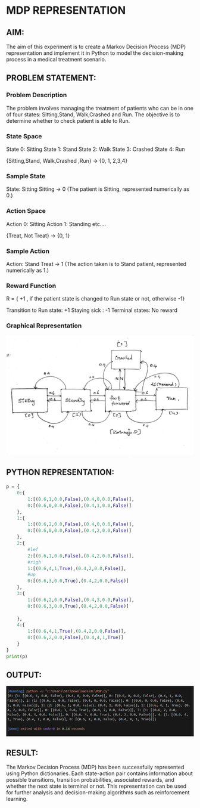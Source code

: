 # MDP REPRESENTATION

## AIM:
The aim of this experiment is to create a Markov Decision Process (MDP) representation and implement it in Python to model the decision-making process in a medical treatment scenario.
## PROBLEM STATEMENT:

### Problem Description
The problem involves managing the treatment of patients who can be in one of four states: Sitting,Stand, Walk,Crashed and Run. The objective is to determine whether to check patient is able to Run.

### State Space
State 0: Sitting
State 1: Stand
State 2: Walk
State 3: Crashed
State 4: Run

{Sitting,Stand, Walk,Crashed ,Run} -> {0, 1, 2,3,4}


### Sample State
State: Sitting
Sitting -> 0
(The patient is Sitting, represented numerically as 0.)
### Action Space
Action 0: Sitting
Action 1: Standing etc....

{Treat, Not Treat} -> {0, 1}


### Sample Action
Action: Stand
Treat -> 1
(The action taken is to Stand patient, represented numerically as 1.)

### Reward Function
R = { +1 , if the patient state is changed to Run state or not, otherwise -1}

Transition to Run state: +1
Staying sick : -1
Terminal states: No reward
### Graphical Representation
![output](./GRAPH/GRAPH_REPRESENTATION.jpg)

## PYTHON REPRESENTATION:
```python
p = {
    0:{
        1:[(0.6,1,0.0,False),(0.4,0,0.0,False)],
        0:[(0.6,0,0.0,False),(0.4,1,0.0,False)]
    },
    1:{
        1:[(0.6,2,0.0,False),(0.4,0,0.0,False)],
        0:[(0.6,0,0.0,False),(0.4,2,0.0,False)]
    },
    2:{
        #lef
        2:[(0.6,1,0.0,False),(0.4,2,0.0,False)],
        #righ
        1:[(0.6,4,1,True),(0.4,2,0.0,False)],
        #up
        0:[(0.6,3,0.0,True),(0.4,2,0.0,False)]
    },
    3:{
        1:[(0.6,2,0.0,False),(0.4,3,0.0,False)],
        0:[(0.6,3,0.0,True),(0.4,2,0.0,False)]
        
    },
    4:{
        1:[(0.6,4,1,True),(0.4,2,0.0,False)],
        0:[(0.6,2,0.0,False),(0.4,4,1,True)]
    }
}
print(p)

```

## OUTPUT:
![output](./OUTPUT/Output.png)

## RESULT:
The Markov Decision Process (MDP) has been successfully represented using Python dictionaries. Each state-action pair contains information about possible transitions, transition probabilities, associated rewards, and whether the next state is terminal or not. This representation can be used for further analysis and decision-making algorithms such as reinforcement learning.






